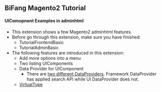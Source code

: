 ## BiFang Magento2 Tutorial
#### UIComopnent Examples in adminhtml

- This extension shows a few Magento2 adminhtml features.
- Before go through this extension, make sure you have finished:
  - TutorialFrontendBasic
  - TutorialAdminBasic
- The following features are introduced in this extension:
  - Add more options into a menu
  - Two listing UIComponents
  - Data Provider for UIComponent
    - There are [two different DataProviders](https://magento.stackexchange.com/questions/125007/magento-2-whats-the-difference-between-the-two-grid-component-data-providers). Framework DataProvider has applied search API while UI DataProvider does not.
  - [VirtualType](https://magento.stackexchange.com/questions/33103/what-is-the-difference-between-type-and-virtualtype)
